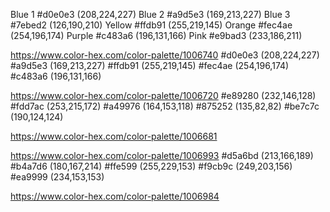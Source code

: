 Blue 1 #d0e0e3	(208,224,227)
Blue 2 #a9d5e3	(169,213,227)
Blue 3 #7ebed2 (126,190,210)
Yellow #ffdb91	(255,219,145)
Orange #fec4ae	(254,196,174)
Purple #c483a6	(196,131,166)
Pink #e9bad3 (233,186,211)

https://www.color-hex.com/color-palette/1006740
#d0e0e3	(208,224,227)
#a9d5e3	(169,213,227)
#ffdb91	(255,219,145)
#fec4ae	(254,196,174)
#c483a6	(196,131,166)

https://www.color-hex.com/color-palette/1006720
#e89280	(232,146,128)
#fdd7ac	(253,215,172)
#a49976	(164,153,118)
#875252	(135,82,82)
#be7c7c	(190,124,124)

https://www.color-hex.com/color-palette/1006681

https://www.color-hex.com/color-palette/1006993
#d5a6bd	(213,166,189)
#b4a7d6	(180,167,214)
#ffe599	(255,229,153)
#f9cb9c	(249,203,156)
#ea9999	(234,153,153)

https://www.color-hex.com/color-palette/1006984